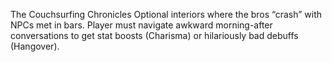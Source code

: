 The Couchsurfing Chronicles
Optional interiors where the bros “crash” with NPCs met in bars.
Player must navigate awkward morning-after conversations to get stat boosts (Charisma) or hilariously bad debuffs (Hangover).